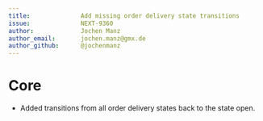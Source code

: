 ```yaml
---
title:              Add missing order delivery state transitions
issue:              NEXT-9360
author:             Jochen Manz
author_email:       jochen.manz@gmx.de
author_github:      @jochenmanz
---
```

# Core
* Added transitions from all order delivery states back to the state open.
